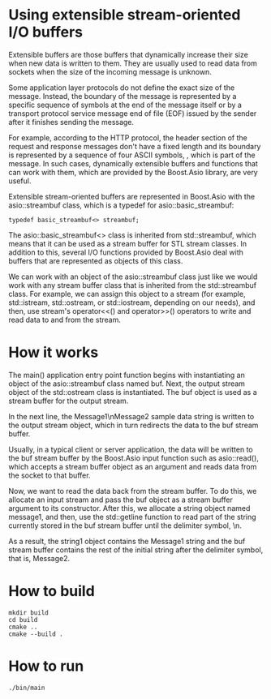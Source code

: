 # Using extensible stream-oriented I/O buffers

Extensible buffers are those buffers that dynamically increase their size when new data is written to them. They are usually used to read data from sockets when the size of the incoming message is unknown.

Some application layer protocols do not define the exact size of the message. Instead, the boundary of the message is represented by a specific sequence of symbols at the end of the message itself or by a transport protocol service message end of file (EOF) issued by the sender after it finishes sending the message.

For example, according to the HTTP protocol, the header section of the request and response messages don't have a fixed length and its boundary is represented by a sequence of four ASCII symbols, <CR><LF><CR><LF>, which is part of the message. In such cases, dynamically extensible buffers and functions that can work with them, which are provided by the Boost.Asio library, are very useful.

Extensible stream-oriented buffers are represented in Boost.Asio with the asio::streambuf class, which is a typedef for asio::basic_streambuf:
```
typedef basic_streambuf<> streambuf;
```

The asio::basic_streambuf<> class is inherited from std::streambuf, which means that it can be used as a stream buffer for STL stream classes. In addition to this, several I/O functions provided by Boost.Asio deal with buffers that are represented as objects of this class.

We can work with an object of the asio::streambuf class just like we would work with any stream buffer class that is inherited from the std::streambuf class. For example, we can assign this object to a stream (for example, std::istream, std::ostream, or std::iostream, depending on our needs), and then, use stream's operator<<() and operator>>() operators to write and read data to and from the stream.

# How it works
The main() application entry point function begins with instantiating an object of the asio::streambuf class named buf. Next, the output stream object of the std::ostream class is instantiated. The buf object is used as a stream buffer for the output stream.

In the next line, the Message1\nMessage2 sample data string is written to the output stream object, which in turn redirects the data to the buf stream buffer.

Usually, in a typical client or server application, the data will be written to the buf stream buffer by the Boost.Asio input function such as asio::read(), which accepts a stream buffer object as an argument and reads data from the socket to that buffer.

Now, we want to read the data back from the stream buffer. To do this, we allocate an input stream and pass the buf object as a stream buffer argument to its constructor. After this, we allocate a string object named message1, and then, use the std::getline function to read part of the string currently stored in the buf stream buffer until the delimiter symbol, \n.

As a result, the string1 object contains the Message1 string and the buf stream buffer contains the rest of the initial string after the delimiter symbol, that is, Message2.

# How to build
```
mkdir build
cd build
cmake ..
cmake --build .
```

# How to run
```
./bin/main
```
